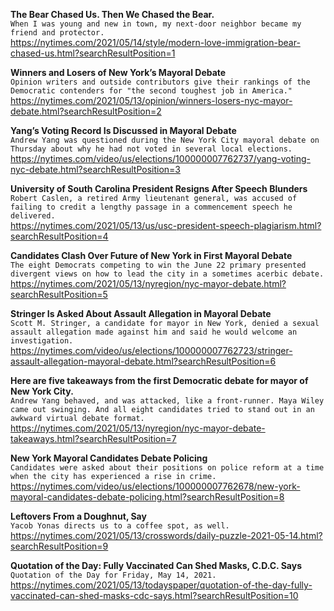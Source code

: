**The Bear Chased Us. Then We Chased the Bear.**\
`When I was young and new in town, my next-door neighbor became my friend and protector.`\
https://nytimes.com/2021/05/14/style/modern-love-immigration-bear-chased-us.html?searchResultPosition=1

**Winners and Losers of New York’s Mayoral Debate**\
`Opinion writers and outside contributors give their rankings of the Democratic contenders for "the second toughest job in America."`\
https://nytimes.com/2021/05/13/opinion/winners-losers-nyc-mayor-debate.html?searchResultPosition=2

**Yang’s Voting Record Is Discussed in Mayoral Debate**\
`Andrew Yang was questioned during the New York City mayoral debate on Thursday about why he had not voted in several local elections.`\
https://nytimes.com/video/us/elections/100000007762737/yang-voting-nyc-debate.html?searchResultPosition=3

**University of South Carolina President Resigns After Speech Blunders**\
`Robert Caslen, a retired Army lieutenant general, was accused of failing to credit a lengthy passage in a commencement speech he delivered.`\
https://nytimes.com/2021/05/13/us/usc-president-speech-plagiarism.html?searchResultPosition=4

**Candidates Clash Over Future of New York in First Mayoral Debate**\
`The eight Democrats competing to win the June 22 primary presented divergent views on how to lead the city in a sometimes acerbic debate.`\
https://nytimes.com/2021/05/13/nyregion/nyc-mayor-debate.html?searchResultPosition=5

**Stringer Is Asked About Assault Allegation in Mayoral Debate**\
`Scott M. Stringer, a candidate for mayor in New York, denied a sexual assault allegation made against him and said he would welcome an investigation.`\
https://nytimes.com/video/us/elections/100000007762723/stringer-assault-allegation-mayoral-debate.html?searchResultPosition=6

**Here are five takeaways from the first Democratic debate for mayor of New York City.**\
`Andrew Yang behaved, and was attacked, like a front-runner. Maya Wiley came out swinging. And all eight candidates tried to stand out in an awkward virtual debate format.`\
https://nytimes.com/2021/05/13/nyregion/nyc-mayor-debate-takeaways.html?searchResultPosition=7

**New York Mayoral Candidates Debate Policing**\
`Candidates were asked about their positions on police reform at a time when the city has experienced a rise in crime.`\
https://nytimes.com/video/us/elections/100000007762678/new-york-mayoral-candidates-debate-policing.html?searchResultPosition=8

**Leftovers From a Doughnut, Say**\
`Yacob Yonas directs us to a coffee spot, as well.`\
https://nytimes.com/2021/05/13/crosswords/daily-puzzle-2021-05-14.html?searchResultPosition=9

**Quotation of the Day: Fully Vaccinated Can Shed Masks, C.D.C. Says**\
`Quotation of the Day for Friday, May 14, 2021.`\
https://nytimes.com/2021/05/13/todayspaper/quotation-of-the-day-fully-vaccinated-can-shed-masks-cdc-says.html?searchResultPosition=10

